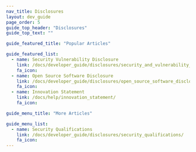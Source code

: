 ```yaml
---
nav_title: Disclosures
layout: dev_guide
page_order: 5
guide_top_header: "Disclosures"
guide_top_text: ""

guide_featured_title: "Popular Articles"

guide_featured_list:
  - name: Security Vulnerability Disclosure
    link: /docs/developer_guide/disclosures/security_and_vulnerability_disclosure/
    fa_icon:
  - name: Open Source Software Disclosure
    link: /docs/developer_guide/disclosures/open_source_software_disclosure/
    fa_icon:
  - name: Innovation Statement
    link: /docs/help/innovation_statement/
    fa_icon:

guide_menu_title: "More Articles"

guide_menu_list:
  - name: Security Qualifications
    link: /docs/developer_guide/disclosures/security_qualifications/
    fa_icon:
---
```

